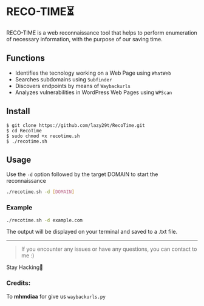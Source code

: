 # RECO-TIME⏳
RECO-TIME is a web reconnaissance tool that helps to perform enumeration of necessary information, with the purpose of our saving time.

## Functions

- Identifies the tecnology working on a Web Page using `WhatWeb`
- Searches subdomains using `Subfinder`
- Discovers endpoints by means of `Waybackurls`
- Analyzes vulnerabilities in WordPress Web Pages using `WPScan`

## Install
```console
$ git clone https://github.com/lazy29t/RecoTime.git
$ cd RecoTime
$ sudo chmod +x recotime.sh
$ ./recotime.sh
```
## Usage

Use the `-d` option followed by the target DOMAIN to start the reconnaissance
```bash 
./recotime.sh -d [DOMAIN]
```
### Example
```bash
./recotime.sh -d example.com
```
The output will be displayed on your terminal and saved to a .txt file.

---

>If you encounter any issues or have any questions, you can contact to me :)


Stay Hacking💪

### Credits:
To **mhmdiaa** for give us `waybackurls.py`
